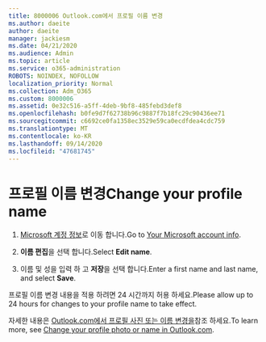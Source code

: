 ```yaml
---
title: 8000006 Outlook.com에서 프로필 이름 변경
ms.author: daeite
author: daeite
manager: jackiesm
ms.date: 04/21/2020
ms.audience: Admin
ms.topic: article
ms.service: o365-administration
ROBOTS: NOINDEX, NOFOLLOW
localization_priority: Normal
ms.collection: Adm_O365
ms.custom: 8000006
ms.assetid: 0e32c516-a5ff-4deb-9bf8-485febd3def8
ms.openlocfilehash: b0fe9d7f62738b96c9887f7b18fc29c90436ee71
ms.sourcegitcommit: c6692ce0fa1358ec3529e59ca0ecdfdea4cdc759
ms.translationtype: MT
ms.contentlocale: ko-KR
ms.lasthandoff: 09/14/2020
ms.locfileid: "47681745"
---
```

# <a name="change-your-profile-name"></a><span data-ttu-id="53c1c-102">프로필 이름 변경</span><span class="sxs-lookup"><span data-stu-id="53c1c-102">Change your profile name</span></span>

1. <span data-ttu-id="53c1c-103">[Microsoft 계정 정보](https://go.microsoft.com/fwlink/p/?linkid=860841)로 이동 합니다.</span><span class="sxs-lookup"><span data-stu-id="53c1c-103">Go to [Your Microsoft account info](https://go.microsoft.com/fwlink/p/?linkid=860841).</span></span>
    
2. <span data-ttu-id="53c1c-104">**이름 편집**을 선택 합니다.</span><span class="sxs-lookup"><span data-stu-id="53c1c-104">Select **Edit name**.</span></span> 
    
3. <span data-ttu-id="53c1c-105">이름 및 성을 입력 하 고 **저장**을 선택 합니다.</span><span class="sxs-lookup"><span data-stu-id="53c1c-105">Enter a first name and last name, and select **Save**.</span></span> 
    
<span data-ttu-id="53c1c-106">프로필 이름 변경 내용을 적용 하려면 24 시간까지 허용 하세요.</span><span class="sxs-lookup"><span data-stu-id="53c1c-106">Please allow up to 24 hours for changes to your profile name to take effect.</span></span>
  
<span data-ttu-id="53c1c-107">자세한 내용은 [Outlook.com에서 프로필 사진 또는 이름 변경을](https://go.microsoft.com/fwlink/?linkid=873110)참조 하세요.</span><span class="sxs-lookup"><span data-stu-id="53c1c-107">To learn more, see [Change your profile photo or name in Outlook.com](https://go.microsoft.com/fwlink/?linkid=873110).</span></span>
  

